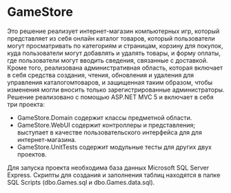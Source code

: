 # GameStore
Это решение реализует интернет-магазин компьютерных игр, который представляет из себя онлайн
каталог товаров, который пользователи могут просматривать по категориям и страницам, корзину для
покупок, куда пользователи могут добавлять и удалять товары, и форму оплаты, где пользователи могут
вводить сведения, связанные с доставкой. Кроме того, реализована административная область, которая
включает в себя средства создания, чтения, обновления и удаления для управления каталогомтоваров,
и защищенная таким образом, чтобы изменения могли вносить только зарегистрированные администраторы.
Решение реализовано с помощью ASP.NET MVC 5 и включает в себя три проекта:
- GameStore.Domain содержит классы предметной области.
- GameStore.WebUI содержит контроллеры и представления; выступает в качестве пользовательского
интерфейса для для интернет-магазина.
- GameStore.UnitTests содержит модульные тесты для других двух проектов.

Для запуска проекта необходима база данных Microsoft SQL Server Express. Скрипты для создания и
заполнения таблиц находятся в папке SQL Scripts (dbo.Games.sql и dbo.Games.data.sql).
